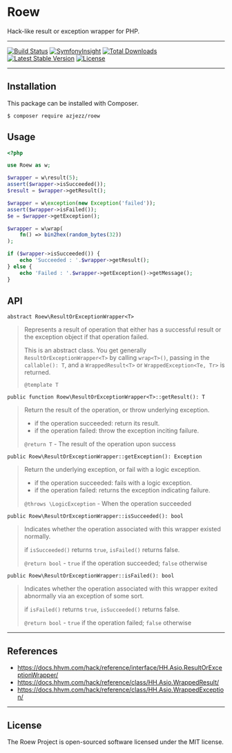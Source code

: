# Roew

Hack-like result or exception wrapper for PHP.

---

[![Build Status](https://travis-ci.org/azjezz/roew.svg?branch=master)](https://travis-ci.org/azjezz/roew)
[![SymfonyInsight](https://insight.symfony.com/projects/32f4eae2-04a5-4657-b172-86cdac6c104c/mini.svg)](https://insight.symfony.com/projects/32f4eae2-04a5-4657-b172-86cdac6c104c)
[![Total Downloads](https://poser.pugx.org/azjezz/roew/d/total.svg)](https://packagist.org/packages/azjezz/roew)
[![Latest Stable Version](https://poser.pugx.org/azjezz/roew/v/stable.svg)](https://github.com/azjezz/roew/releases)
[![License](https://poser.pugx.org/azjezz/roew/license.svg)](https://github.com/azjezz/roew/blob/master/LICENSE)

---

## Installation

This package can be installed with Composer.
```console
$ composer require azjezz/roew
```

## Usage

```php
<?php

use Roew as w;

$wrapper = w\result(5);
assert($wrapper->isSucceeded());
$result = $wrapper->getResult();

$wrapper = w\exception(new Exception('failed'));
assert($wrapper->isFailed());
$e = $wrapper->getException();

$wrapper = w\wrap(
    fn() => bin2hex(random_bytes(32))
);

if ($wrapper->isSucceeded()) {
    echo 'Succeeded : '.$wrapper->getResult();
} else {
    echo 'Failed : '.$wrapper->getException()->getMessage();
}
```

## API

`abstract Roew\ResultOrExceptionWrapper<T>`
> Represents a result of operation that either has a successful result or the exception object if that operation failed.
>
> This is an abstract class. You get generally `ResultOrExceptionWrapper<T>` by calling `wrap<T>()`, passing in the `callable(): T`,
> and a `WrappedResult<T>` or `WrappedException<Te, Tr>` is returned.
>
> `@template T`


`public function Roew\ResultOrExceptionWrapper<T>::getResult(): T`
> Return the result of the operation, or throw underlying exception.
>
> - if the operation succeeded: return its result.
> - if the operation failed: throw the exception inciting failure.
>
> `@return T` - The result of the operation upon success


`public Roew\ResultOrExceptionWrapper::getException(): Exception`
> Return the underlying exception, or fail with a logic exception.
>
> - if the operation succeeded: fails with a logic exception.
> - if the operation failed: returns the exception indicating failure.
>
> `@throws \LogicException` - When the operation succeeded


`public Roew\ResultOrExceptionWrapper::isSucceeded(): bool`
> Indicates whether the operation associated with this wrapper existed normally.
>
> if `isSucceeded()` returns `true`, `isFailed()` returns false.
>
> `@return bool` - `true` if the operation succeeded; `false` otherwise


`public Roew\ResultOrExceptionWrapper::isFailed(): bool`
> Indicates whether the operation associated with this wrapper exited abnormally via an exception of some sort.
>
> if `isFailed()` returns `true`, `isSucceeded()` returns false.
>
> `@return bool` - `true` if the operation failed; `false` otherwise

---

## References
- https://docs.hhvm.com/hack/reference/interface/HH.Asio.ResultOrExceptionWrapper/
- https://docs.hhvm.com/hack/reference/class/HH.Asio.WrappedResult/
- https://docs.hhvm.com/hack/reference/class/HH.Asio.WrappedException/

---

## License

The Roew Project is open-sourced software licensed under the MIT license.
